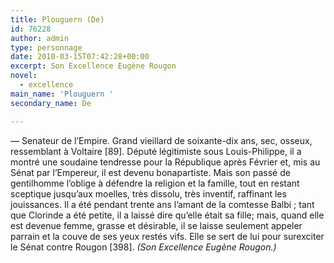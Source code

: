 ```yaml
---
title: Plouguern (De)
id: 76228
author: admin
type: personnage
date: 2010-03-15T07:42:28+00:00
excerpt: Son Excellence Eugène Rougon
novel:
  - excellence
main_name: 'Plouguern '
secondary_name: De

---
```

— Senateur de l&rsquo;Empire. Grand vieillard de soixante-dix ans, sec, osseux, ressemblant à Voltaire [89]. Député légitimiste sous Louis-Philippe, il a montré une soudaine tendresse pour la République après Février et, mis au Sénat par l&rsquo;Empereur, il est devenu bonapartiste. Mais son passé de gentilhomme l&rsquo;oblige à défendre la religion et la famille, tout en restant sceptique jusqu&rsquo;aux moelles, très dissolu, très inventif, raffinant les jouissances. Il a été pendant trente ans l&rsquo;amant de la comtesse Balbi ; tant que Clorinde a été petite, il a laissé dire qu&rsquo;elle était sa fille; mais, quand elle est devenue femme, grasse et désirable, il se laisse seulement appeler parrain et la couve de ses yeux restés vifs. Elle se sert de lui pour surexciter le Sénat contre Rougon [398]. _(Son Excellence Eugène Rougon.)_